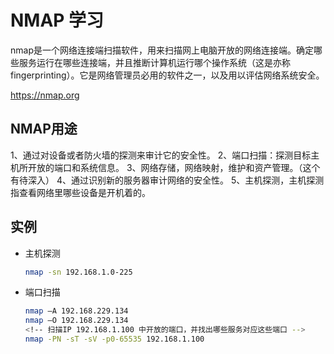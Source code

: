 # NMAP 学习

nmap是一个网络连接端扫描软件，用来扫描网上电脑开放的网络连接端。确定哪些服务运行在哪些连接端，并且推断计算机运行哪个操作系统（这是亦称 fingerprinting）。它是网络管理员必用的软件之一，以及用以评估网络系统安全。

https://nmap.org


## NMAP用途

1、通过对设备或者防火墙的探测来审计它的安全性。
2、端口扫描：探测目标主机所开放的端口和系统信息。
3、网络存储，网络映射，维护和资产管理。（这个有待深入）
4、通过识别新的服务器审计网络的安全性。
5、主机探测，主机探测指查看网络里哪些设备是开机着的。

## 实例

- 主机探测

    ```sh
    nmap -sn 192.168.1.0-225
    ```

- 端口扫描

    ```sh
    nmap –A 192.168.229.134
    nmap –O 192.168.229.134
    <!-- 扫描IP 192.168.1.100 中开放的端口，并找出哪些服务对应这些端口 -->
    nmap -PN -sT -sV -p0-65535 192.168.1.100
    ```

